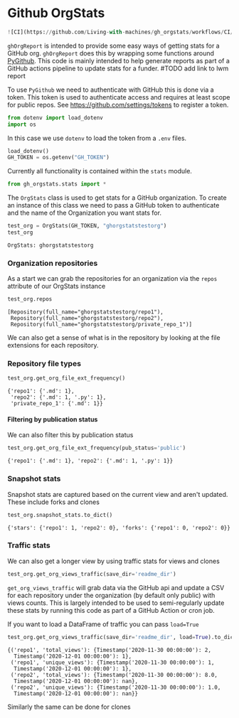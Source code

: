# Github OrgStats



```python
![CI](https://github.com/Living-with-machines/gh_orgstats/workflows/CI/badge.svg)
```

`ghOrgReport` is intended to provide some easy ways of getting stats for a GitHub org. `ghOrgReport` does this by wrapping some functions around [PyGithub](https://github.com/PyGithub/PyGithub). This code is mainly intended to help generate reports as part of a GitHub actions pipeline to update stats for a funder. \#TODO add link to lwm report

To use `PyGithub` we need to authenticate with GitHub this is done via a token. This token is used to authenticate access and requires at least scope for public repos. See https://github.com/settings/tokens to register a token. 

```python
from dotenv import load_dotenv
import os
```

In this case we use `dotenv` to load the token from a `.env` files. 

```python
load_dotenv()
GH_TOKEN = os.getenv("GH_TOKEN")
```

Currently all functionality is contained within the `stats` module. 

```python
from gh_orgstats.stats import *
```

The `OrgStats` class is used to get stats for a GitHub organization. To create an instance of this class we need to pass a GitHub token to authenticate and the name of the Organization you want stats for. 

```python
test_org = OrgStats(GH_TOKEN, "ghorgstatstestorg")
test_org
```




    OrgStats: ghorgstatstestorg 



### Organization repositories 
As a start we can grab the repositories for an organization via the `repos` attribute of our OrgStats instance

```python
test_org.repos
```




    [Repository(full_name="ghorgstatstestorg/repo1"),
     Repository(full_name="ghorgstatstestorg/repo2"),
     Repository(full_name="ghorgstatstestorg/private_repo_1")]



We can also get a sense of what is in the repository by looking at the file extensions for each repository. 

### Repository file types

```python
test_org.get_org_file_ext_frequency()
```




    {'repo1': {'.md': 1},
     'repo2': {'.md': 1, '.py': 1},
     'private_repo_1': {'.md': 1}}



#### Filtering by publication status 

We can also filter this by publication status

```python
test_org.get_org_file_ext_frequency(pub_status='public')
```




    {'repo1': {'.md': 1}, 'repo2': {'.md': 1, '.py': 1}}



### Snapshot stats
Snapshot stats are captured based on the current view and aren't updated. These include forks and clones

```python
test_org.snapshot_stats.to_dict()
```




    {'stars': {'repo1': 1, 'repo2': 0}, 'forks': {'repo1': 0, 'repo2': 0}}



### Traffic stats
We can also get a longer view by using traffic stats for views and clones

```python
test_org.get_org_views_traffic(save_dir='readme_dir')
```

`get_org_views_traffic` will grab data via the GitHub api and update a CSV for each repository under the organization (by default only public) with views counts. This is largely intended to be used to semi-regularly update these stats by running this code as part of a GitHub Action or cron job.


If you want to load a DataFrame of traffic you can pass `load=True`

```python
test_org.get_org_views_traffic(save_dir='readme_dir', load=True).to_dict()
```




    {('repo1', 'total_views'): {Timestamp('2020-11-30 00:00:00'): 2,
      Timestamp('2020-12-01 00:00:00'): 1},
     ('repo1', 'unique_views'): {Timestamp('2020-11-30 00:00:00'): 1,
      Timestamp('2020-12-01 00:00:00'): 1},
     ('repo2', 'total_views'): {Timestamp('2020-11-30 00:00:00'): 8.0,
      Timestamp('2020-12-01 00:00:00'): nan},
     ('repo2', 'unique_views'): {Timestamp('2020-11-30 00:00:00'): 1.0,
      Timestamp('2020-12-01 00:00:00'): nan}}



Similarly the same can be done for clones
